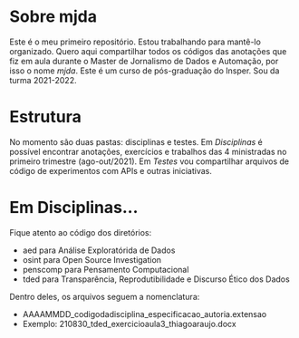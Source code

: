# Sobre mjda
Este é o meu primeiro repositório. Estou trabalhando para mantê-lo organizado. Quero aqui compartilhar todos os códigos das anotações que fiz em aula durante o Master de Jornalismo de Dados e Automação, por isso o nome *mjda*. Este é um curso de pós-graduação do Insper. Sou da turma 2021-2022.

# Estrutura
No momento são duas pastas: disciplinas e testes. Em *Disciplinas* é possível encontrar anotações, exercícios e trabalhos das 4 ministradas no primeiro trimestre (ago-out/2021). Em *Testes* vou compartilhar arquivos de código de experimentos com APIs e outras iniciativas.

# Em Disciplinas...

Fique atento ao código dos diretórios:
- aed para Análise Exploratórida de Dados
- osint para Open Source Investigation
- penscomp para Pensamento Computacional
- tded para Transparência, Reprodutibilidade e Discurso Ético dos Dados

Dentro deles, os arquivos seguem a nomenclatura:

- AAAAMMDD_codigodadisciplina_especificacao_autoria.extensao
- Exemplo: 210830_tded_exercicioaula3_thiagoaraujo.docx

